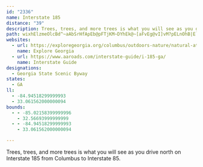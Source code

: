 ```yaml
---
id: "2336"
name: Interstate 185
distance: "39"
description: Trees, trees, and more trees is what you will see as you drive north on Interstate 185 from Columbus to Interstate 85.
path: wixhElzmeOlcBd^~aAbSrHfApEb@pFTjKM~DYhEk@~[aFvEg@vI]vM?pELnOhB|E`@zk@hH|E\rFPrKe@~Ce@`HeB~RuItL{Fn@SfFoA~B[fEg@xFWhJX|Hv@jRtEzYhI`ZvHvJlBnJbAvY|A``@`Avz@|CpFFnY~@pDGjD[rIcBbDkAtB_AbMoH~b@iV|JuE|DwApHqBnPgDpFaAbHy@bFSdF?bbB`DfEP|C^|GfA`HrBpItDj_@zUrt@~c@|GrD|DdBpLhEtJdChDr@ra@nGdDv@jF`BfGpCxC`BzF`EdC|BfEnElCpD~QxY`FlHh\zh@fF~HtVv^vJ|L`NbNxGpF|OnKfJ`HxMnIvFjE|FnFnCjDvBxCpKbQhCdGxQlf@tCfHpCzEzG`IxFfEbCxAtGlCrKdBxO^neBj@v\WvEGtOu@rYuBfBWjQa@`HAdKTtd@lCjLEfDM~LeAxFaA|D_Aph@iOjI_B|K_AtKSxBCvDPlIp@bFl@pw@nMlFf@hETjJ@|DSfKwAtHu@tNk@`FD|`@~CrELzGKzD_@zE_AnH{B|GyCxYmPbe@sVlP{JhC_ChJuJp@_AtBsDf^mr@fCyDzEoF~C{CzFeErGsDhGgCrHmBxUaDdKw@t]kD`KsArKgCpKaE~GgD`F}Cjb@a\bXiTvGsEbHeEbJsEvJuDjJsCbIkBxs@uNjHgClEsBpHoErGwFtq@es@fJgJhCyBjMsIjDkBhDuAtHqClIoBhF_A|Ek@pG_@jLSzCDhF^rFj@fFt@dKdCnFlBzL`Fp\fOrKlDhShFna@jJ`OfDpDf@rLrArKj@beAzB
websites:
  - url: https://exploregeorgia.org/columbus/outdoors-nature/natural-attractions/i-185-scenic-byway
    name: Explore Georgia
  - url: https://www.aaroads.com/interstate-guide/i-185-ga/
    name: Interstate Guide
designations:
  - Georgia State Scenic Byway
states:
  - GA
ll:
  - -84.94518299999993
  - 33.061562000000094
bounds:
  - - -85.02158399999996
    - 32.56693999999999
  - - -84.94518299999993
    - 33.061562000000094

---
```


Trees, trees, and more trees is what you will see as you drive north on Interstate 185 from Columbus to Interstate 85.
